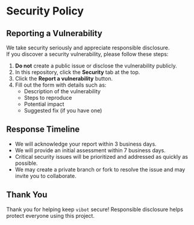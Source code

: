 # Security Policy

## Reporting a Vulnerability

We take security seriously and appreciate responsible disclosure.  
If you discover a security vulnerability, please follow these steps:

1. **Do not** create a public issue or disclose the vulnerability publicly.
2. In this repository, click the **Security** tab at the top.
3. Click the **Report a vulnerability** button.
4. Fill out the form with details such as:
    - Description of the vulnerability
    - Steps to reproduce
    - Potential impact
    - Suggested fix (if you have one)

## Response Timeline

- We will acknowledge your report within 3 business days.
- We will provide an initial assessment within 7 business days.
- Critical security issues will be prioritized and addressed as quickly as possible.
- We may create a private branch or fork to resolve the issue and may invite you to collaborate.

## Thank You

Thank you for helping keep `vibot` secure! Responsible disclosure helps protect everyone using this project.
